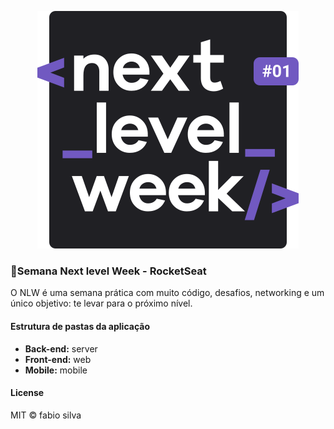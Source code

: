 <p align="center">
  <img src="assets/img/nlw.svg" alt="Next level week @Rocketseat" />
</p>

### 🚀Semana Next level Week - RocketSeat

O NLW é uma semana prática com muito código, desafios, networking e um único objetivo: te levar para o próximo nível.

#### Estrutura de pastas da aplicação

- **Back-end:** server
- **Front-end:** web
- **Mobile:** mobile


#### License
MIT © fabio silva